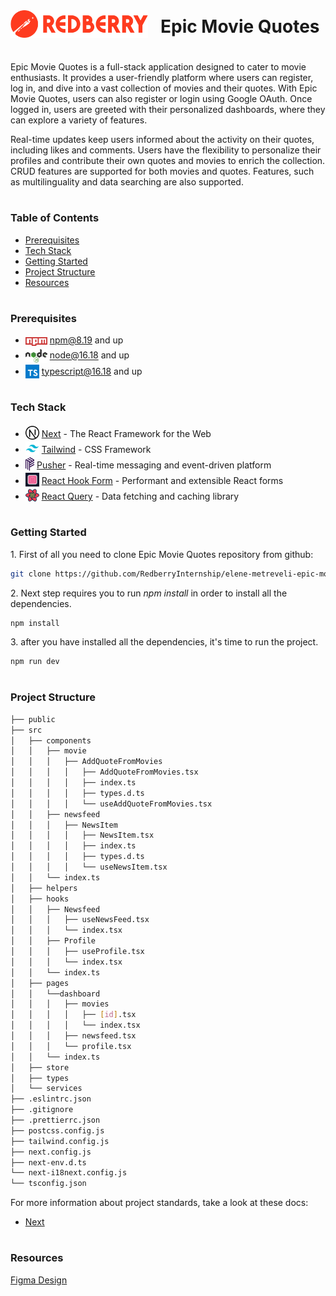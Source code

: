 <div style="display:flex; align-items: center">
  <img src="readme/assets/logo-redberry.png" alt="logo" width="220" style="margin-right: 20px" />
  <h1 style="position:relative; top: -6px" >Epic Movie Quotes</h1>
</div>

Epic Movie Quotes is a full-stack application designed to cater to movie enthusiasts. It provides a user-friendly platform where users can register, log in, and dive into a vast collection of movies and their quotes. With Epic Movie Quotes, users can also register or login using Google OAuth. Once logged in, users are greeted with their personalized dashboards, where they can explore a variety of features.

Real-time updates keep users informed about the activity on their quotes, including likes and comments. Users have the flexibility to personalize their profiles and contribute their own quotes and movies to enrich the collection. CRUD features are supported for both movies and quotes. Features, such as multilinguality and data searching are also supported.

#

### Table of Contents

- [Prerequisites](#prerequisites)
- [Tech Stack](#tech-stack)
- [Getting Started](#getting-started)
- [Project Structure](#project-structure)
- [Resources](#resources)

#

### Prerequisites

- <img src="readme/assets/npm.png" width="35" style="position: relative; top: 4px" /> npm@8.19 and up
- <img src="readme/assets/node.png" width="35" style="position: relative; top: 6px" /> node@16.18 and up
- <img src="readme/assets/typescript.png" width="22" style="position: relative; top: 6px" /> typescript@16.18 and up

#

### Tech Stack

- <img src="readme/assets/next.png" height="22" style="position: relative; top: 4px" /> [Next](https://nextjs.org/) - The React Framework for the Web
- <img src="readme/assets/tailwind.png" height="22" style="position: relative; top: 4px" /> [Tailwind](https://tailwindui.com/) - CSS Framework
- <img src="readme/assets/pusher.png" height="22" style="position: relative; top: 4px" /> [Pusher](https://pusher.com/) - Real-time messaging and event-driven platform
- <img src="readme/assets/react-hook-form.png" height="22" style="position: relative; top: 4px" /> [React Hook Form](https://react-hook-form.com/) - Performant and extensible React forms
- <img src="readme/assets/react-query.png" height="22" style="position: relative; top: 4px" /> [React Query](https://www.npmjs.com/package/react-query) - Data fetching and caching library

#

### Getting Started

1\. First of all you need to clone Epic Movie Quotes repository from github:

```sh
git clone https://github.com/RedberryInternship/elene-metreveli-epic-movie-quotes-front
```

2\. Next step requires you to run _npm install_ in order to install all the dependencies.

```sh
npm install
```

3\. after you have installed all the dependencies, it's time to run the project.

```sh
npm run dev
```

#

### Project Structure

```bash
├── public
├── src
│   ├── components
│   │   ├── movie
│   │   │   ├── AddQuoteFromMovies
│   │   │   │   ├── AddQuoteFromMovies.tsx
│   │   │   │   ├── index.ts
│   │   │   │   ├── types.d.ts
│   │   │   │   └── useAddQuoteFromMovies.tsx
│   │   ├── newsfeed
│   │   │   ├── NewsItem
│   │   │   │   ├── NewsItem.tsx
│   │   │   │   ├── index.ts
│   │   │   │   ├── types.d.ts
│   │   │   │   └── useNewsItem.tsx
│   │   └── index.ts
│   ├── helpers
│   ├── hooks
│   │   ├── Newsfeed
│   │   │   ├── useNewsFeed.tsx
│   │   │   └── index.tsx
│   │   ├── Profile
│   │   │   ├── useProfile.tsx
│   │   │   └── index.tsx
│   │   └── index.ts
│   ├── pages
│   │   └──dashboard
│   │   │   ├── movies
│   │   │   │   ├── [id].tsx
│   │   │   │   └── index.tsx
│   │   │   ├── newsfeed.tsx
│   │   │   └── profile.tsx
│   │   └── index.ts
│   ├── store
│   ├── types
│   └── services
├── .eslintrc.json
├── .gitignore
├── .prettierrc.json
├── postcss.config.js
├── tailwind.config.js
├── next.config.js
├── next-env.d.ts
└── next-i18next.config.js
└── tsconfig.json
```

For more information about project standards, take a look at these docs:

- [Next](https://nextjs.org/docs)

#

### Resources

[Figma Design](https://www.figma.com/file/5uMXCg3itJwpzh9cVIK3hA/Movie-Quotes-Bootcamp-assignment?type=design&node-id=0-1&mode=design&t=c5A843fLo1dWnBRi-0)
